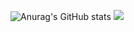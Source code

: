![Anurag's GitHub stats](https://github-readme-stats.vercel.app/api?username=yukiii0529&show_icons=true&theme=dracula) 
![](https://komarev.com/ghpvc/?username=yukiii0529&color=brightgreen)

<!--
**yukiii0529/yukiii0529** is a ✨ _special_ ✨ repository because its `README.md` (this file) appears on your GitHub profile.

Here are some ideas to get you started:

- 🔭 I’m currently working on ...
- 🌱 I’m currently learning ...
- 👯 I’m looking to collaborate on ...
- 🤔 I’m looking for help with ...
- 💬 Ask me about ...
- 📫 How to reach me: ...
- 😄 Pronouns: ...
- ⚡ Fun fact: ...
-->
